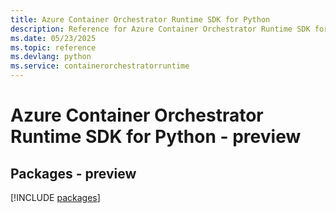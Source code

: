 ```yaml
---
title: Azure Container Orchestrator Runtime SDK for Python
description: Reference for Azure Container Orchestrator Runtime SDK for Python
ms.date: 05/23/2025
ms.topic: reference
ms.devlang: python
ms.service: containerorchestratorruntime
---
```

# Azure Container Orchestrator Runtime SDK for Python - preview
## Packages - preview
[!INCLUDE [packages](container-orchestrator-runtime-index.md)]